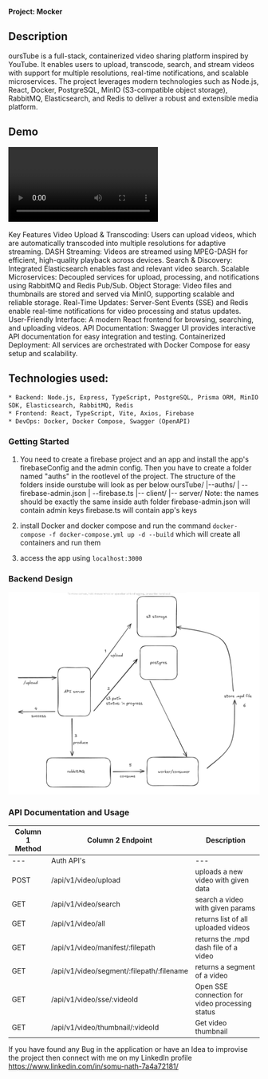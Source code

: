 **Project: Mocker**
## Description
oursTube is a full-stack, containerized video sharing platform inspired by YouTube. It enables users to upload, transcode, search, and stream videos with support for multiple resolutions, real-time notifications, and scalable microservices. The project leverages modern technologies such as Node.js, React, Docker, PostgreSQL, MinIO (S3-compatible object storage), RabbitMQ, Elasticsearch, and Redis to deliver a robust and extensible media platform.

## Demo
![Mocker Demo](demo/mocker-demo.mp4)

Key Features
Video Upload & Transcoding: Users can upload videos, which are automatically transcoded into multiple resolutions for adaptive streaming.
DASH Streaming: Videos are streamed using MPEG-DASH for efficient, high-quality playback across devices.
Search & Discovery: Integrated Elasticsearch enables fast and relevant video search.
Scalable Microservices: Decoupled services for upload, processing, and notifications using RabbitMQ and Redis Pub/Sub.
Object Storage: Video files and thumbnails are stored and served via MinIO, supporting scalable and reliable storage.
Real-Time Updates: Server-Sent Events (SSE) and Redis enable real-time notifications for video processing and status updates.
User-Friendly Interface: A modern React frontend for browsing, searching, and uploading videos.
API Documentation: Swagger UI provides interactive API documentation for easy integration and testing.
Containerized Deployment: All services are orchestrated with Docker Compose for easy setup and scalability.

## Technologies used:
    * Backend: Node.js, Express, TypeScript, PostgreSQL, Prisma ORM, MinIO SDK, Elasticsearch, RabbitMQ, Redis
    * Frontend: React, TypeScript, Vite, Axios, Firebase
    * DevOps: Docker, Docker Compose, Swagger (OpenAPI)

### Getting Started
1. You need to create a firebase project and an app and install the app's firebaseConfig and the admin config. Then you have to create a folder named "auths" in the rootlevel of the project.
The structure of the folders inside ourstube will look as per below
oursTube/
|--auths/
|   --firebase-admin.json
|   --firebase.ts
|-- client/
|-- server/
Note: the names should be exactly the same inside auth folder
firebase-admin.json will contain admin keys
firebase.ts will contain app's keys

2. install Docker and docker compose and run the command `docker-compose -f docker-compose.yml up -d --build` which will create all containers and run them

3. access the app using `localhost:3000`

### Backend Design
![alt text](./assets/image.png)

### API Documentation and Usage

| Column 1 Method | Column 2 Endpoint | Description |
| --- | --- | --- |
| --- | Auth API's | --- |
| POST | /api/v1/video/upload | uploads a new video with given data |
| GET | /api/v1/video/search | search a video with given params |
| GET | /api/v1/video/all | returns list of all uploaded videos |
| GET | /api/v1/video/manifest/:filepath | returns the .mpd dash file of a video |
| GET | /api/v1/video/segment/:filepath/:filename | returns a segment of a video |
| GET | /api/v1/video/sse/:videoId | Open SSE connection for video processing status |
| GET | /api/v1/video/thumbnail/:videoId |Get video thumbnail |



If you have found any Bug in the application or have an Idea to improvise the project then connect with me on my LinkedIn profile https://www.linkedin.com/in/somu-nath-7a4a72181/